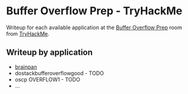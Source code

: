 # Buffer Overflow Prep - TryHackMe

Writeup for each available application at the [Buffer Overflow Prep](https://tryhackme.com/room/bufferoverflowprep) room from [TryHackMe](https://tryhackme.com/).

## Writeup by application

* [brainpan](https://github.com/isabellecda/writeups/tree/main/TryHackMe/Buffer%20Overflow%20Prep/brainpan)
* dostackbufferoverflowgood - TODO
* oscp OVERFLOW1 - TODO
* ...


